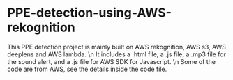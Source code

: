 # PPE-detection-using-AWS-rekognition
This PPE detection project is mainly built on AWS rekognition, AWS s3, AWS deeplens and AWS lambda. 
\n It includes a .html file, a .js file, a .mp3 file for the sound alert, and a .js file for AWS SDK for Javascript.
\n Some of the code are from AWS, see the details inside the code file.
